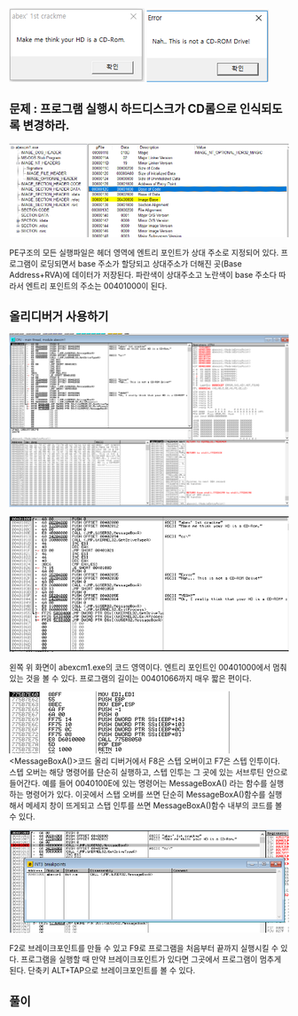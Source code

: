 ![](./img/1문제.png) ![](./img/1실패.png)

## 문제 : 프로그램 실행시 하드디스크가 CD롬으로 인식되도록 변경하라.

![PE구조](./img/1PE구조.png)

PE구조의 모든 실행파일은 헤더 영역에 엔트리 포인트가 상대 주소로 지정되어 있다. 프로그램이 로딩되면서 base 주소가 할당되고 상대주소가 더해진 곳(Base Address+RVA)에 데이터가 저장된다.
파란색이 상대주소고 노란색이 base 주소다
따라서 엔트리 포인트의 주소는 00401000이 된다.

## 올리디버거 사용하기

![초기화면](./img/1.초기화면.PNG)

![코드](./img/소스.png)

왼쪽 위 화면이 abexcm1.exe의 코드 영역이다.
엔트리 포인트인 00401000에서 멈춰있는 것을 볼 수 있다.
프로그램의 길이는 00401066까지 매우 짧은 편이다.


![코드](./img/MessageBoxA함수코드.PNG)
<MessageBoxA()>코드
올리 디버거에서 F8은 스텝 오버이고 F7은 스텝 인투이다.
스텝 오버는 해당 명령어를 단순히 실행하고, 스텝 인투는 그 곳에 있는 서브루틴 안으로 들어간다.
예를 들어 0040100E에 있는 명령어는 MessageBoxA() 라는 함수를 실행하는 명령어가 있다.
이곳에서 스탭 오버를 쓰면 단순히 MessageBoxA()함수를 실행해서 메세지 창이 뜨게되고 스탭 인투를 쓰면 MessageBoxA()함수 내부의 코드를 볼 수 있다.

![브레이크포인트](./img/브레이크포인트.png)

F2로 브레이크포인트를 만들 수 있고 F9로 프로그램을 처음부터 끝까지 실행시킬 수 있다. 프로그램을 실행할 때 만약 브레이크포인트가 있다면 그곳에서 프로그램이 멈추게 된다.
단축키 ALT+TAP으로 브레이크포인트를 볼 수 있다.

## 풀이
